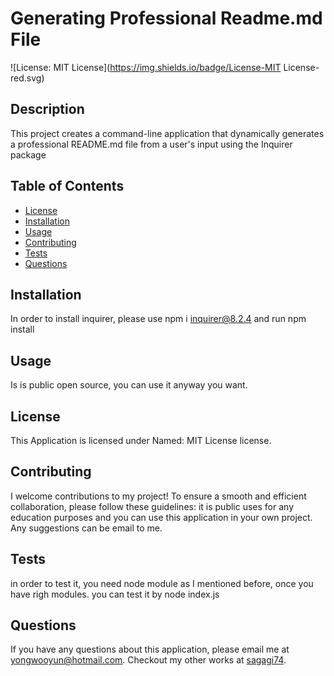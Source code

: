 # Generating Professional Readme.md File

  ![License: MIT License](https://img.shields.io/badge/License-MIT License-red.svg)

## Description

This project creates a command-line application that dynamically generates a professional README.md file from a user's input using the Inquirer package

## Table of Contents

- [License](#license)
- [Installation](#installation)
- [Usage](#usage)
- [Contributing](#contributing)
- [Tests](#tests)
- [Questions](#questions)



## Installation

In order to install inquirer, please use npm i inquirer@8.2.4 and run npm install

## Usage

Is is public open source, you can use it anyway you want.

## License

This Application is licensed under Named: MIT License license.

## Contributing

I welcome contributions to my project! To ensure a smooth and efficient collaboration, please follow these guidelines: it is public uses for any education purposes and you can use this application in your own project. Any suggestions can be email to me.

## Tests

in order to test it, you need node module as I mentioned before, once you have righ modules. you can test it by node index.js

## Questions

If you have any questions about this application, please email me at yongwooyun@hotmail.com. Checkout my other works at [sagagi74](https://github.com/sagagi74).

